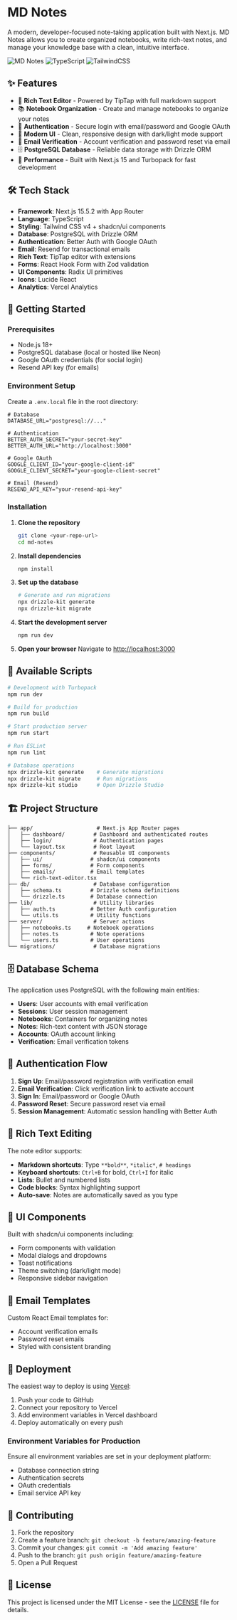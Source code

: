 # MD Notes

A modern, developer-focused note-taking application built with Next.js. MD Notes allows you to create organized notebooks, write rich-text notes, and manage your knowledge base with a clean, intuitive interface.

![MD Notes](https://img.shields.io/badge/Next.js-15.5.2-black?style=flat&logo=next.js)
![TypeScript](https://img.shields.io/badge/TypeScript-5.9.2-blue?style=flat&logo=typescript)
![TailwindCSS](https://img.shields.io/badge/TailwindCSS-4.1.12-38B2AC?style=flat&logo=tailwind-css)

## ✨ Features

- 📝 **Rich Text Editor** - Powered by TipTap with full markdown support
- 📚 **Notebook Organization** - Create and manage notebooks to organize your notes
- 🔐 **Authentication** - Secure login with email/password and Google OAuth
- 🎨 **Modern UI** - Clean, responsive design with dark/light mode support
- 📧 **Email Verification** - Account verification and password reset via email
- 🗄️ **PostgreSQL Database** - Reliable data storage with Drizzle ORM
- 🚀 **Performance** - Built with Next.js 15 and Turbopack for fast development

## 🛠️ Tech Stack

- **Framework**: Next.js 15.5.2 with App Router
- **Language**: TypeScript
- **Styling**: Tailwind CSS v4 + shadcn/ui components
- **Database**: PostgreSQL with Drizzle ORM
- **Authentication**: Better Auth with Google OAuth
- **Email**: Resend for transactional emails
- **Rich Text**: TipTap editor with extensions
- **Forms**: React Hook Form with Zod validation
- **UI Components**: Radix UI primitives
- **Icons**: Lucide React
- **Analytics**: Vercel Analytics

## 🚀 Getting Started

### Prerequisites

- Node.js 18+ 
- PostgreSQL database (local or hosted like Neon)
- Google OAuth credentials (for social login)
- Resend API key (for emails)

### Environment Setup

Create a `.env.local` file in the root directory:

```env
# Database
DATABASE_URL="postgresql://..."

# Authentication
BETTER_AUTH_SECRET="your-secret-key"
BETTER_AUTH_URL="http://localhost:3000"

# Google OAuth
GOOGLE_CLIENT_ID="your-google-client-id"
GOOGLE_CLIENT_SECRET="your-google-client-secret"

# Email (Resend)
RESEND_API_KEY="your-resend-api-key"
```

### Installation

1. **Clone the repository**
   ```bash
   git clone <your-repo-url>
   cd md-notes
   ```

2. **Install dependencies**
   ```bash
   npm install
   ```

3. **Set up the database**
   ```bash
   # Generate and run migrations
   npx drizzle-kit generate
   npx drizzle-kit migrate
   ```

4. **Start the development server**
   ```bash
   npm run dev
   ```

5. **Open your browser**
   Navigate to [http://localhost:3000](http://localhost:3000)

## 📜 Available Scripts

```bash
# Development with Turbopack
npm run dev

# Build for production
npm run build

# Start production server
npm run start

# Run ESLint
npm run lint

# Database operations
npx drizzle-kit generate    # Generate migrations
npx drizzle-kit migrate     # Run migrations
npx drizzle-kit studio      # Open Drizzle Studio
```

## 🏗️ Project Structure

```
├── app/                    # Next.js App Router pages
│   ├── dashboard/         # Dashboard and authenticated routes
│   ├── login/             # Authentication pages
│   └── layout.tsx         # Root layout
├── components/            # Reusable UI components
│   ├── ui/               # shadcn/ui components
│   ├── forms/            # Form components
│   ├── emails/           # Email templates
│   └── rich-text-editor.tsx
├── db/                    # Database configuration
│   ├── schema.ts         # Drizzle schema definitions
│   └── drizzle.ts        # Database connection
├── lib/                   # Utility libraries
│   ├── auth.ts           # Better Auth configuration
│   └── utils.ts          # Utility functions
├── server/                # Server actions
│   ├── notebooks.ts     # Notebook operations
│   ├── notes.ts          # Note operations
│   └── users.ts          # User operations
└── migrations/            # Database migrations
```

## 🗄️ Database Schema

The application uses PostgreSQL with the following main entities:

- **Users**: User accounts with email verification
- **Sessions**: User session management
- **Notebooks**: Containers for organizing notes
- **Notes**: Rich-text content with JSON storage
- **Accounts**: OAuth account linking
- **Verification**: Email verification tokens

## 🔐 Authentication Flow

1. **Sign Up**: Email/password registration with verification email
2. **Email Verification**: Click verification link to activate account
3. **Sign In**: Email/password or Google OAuth
4. **Password Reset**: Secure password reset via email
5. **Session Management**: Automatic session handling with Better Auth

## 📝 Rich Text Editing

The note editor supports:
- **Markdown shortcuts**: Type `**bold**`, `*italic*`, `# headings`
- **Keyboard shortcuts**: `Ctrl+B` for bold, `Ctrl+I` for italic
- **Lists**: Bullet and numbered lists
- **Code blocks**: Syntax highlighting support
- **Auto-save**: Notes are automatically saved as you type

## 🎨 UI Components

Built with shadcn/ui components including:
- Form components with validation
- Modal dialogs and dropdowns  
- Toast notifications
- Theme switching (dark/light mode)
- Responsive sidebar navigation

## 📧 Email Templates

Custom React Email templates for:
- Account verification emails
- Password reset emails
- Styled with consistent branding

## 🚢 Deployment

The easiest way to deploy is using [Vercel](https://vercel.com):

1. Push your code to GitHub
2. Connect your repository to Vercel
3. Add environment variables in Vercel dashboard
4. Deploy automatically on every push

### Environment Variables for Production

Ensure all environment variables are set in your deployment platform:
- Database connection string
- Authentication secrets
- OAuth credentials
- Email service API key

## 🤝 Contributing

1. Fork the repository
2. Create a feature branch: `git checkout -b feature/amazing-feature`
3. Commit your changes: `git commit -m 'Add amazing feature'`
4. Push to the branch: `git push origin feature/amazing-feature`
5. Open a Pull Request

## 📄 License

This project is licensed under the MIT License - see the [LICENSE](LICENSE) file for details.
